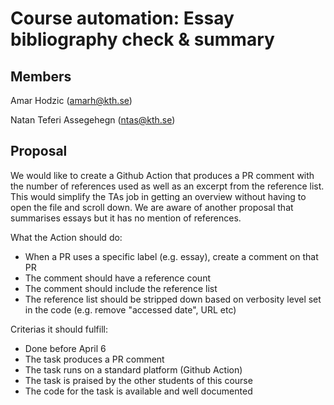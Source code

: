 # Course automation: Essay bibliography check & summary
## Members
Amar Hodzic (amarh@kth.se)

Natan Teferi Assegehegn (ntas@kth.se)
## Proposal
We would like to create a Github Action that produces a PR comment with the number of references used as well as an excerpt from the reference list. This would simplify the TAs job in getting an overview without having to open the file and scroll down.
We are aware of another proposal that summarises essays but it has no mention of references.

What the Action should do:
* When a PR uses a specific label (e.g. essay), create a comment on that PR
* The comment should have a reference count
* The comment should include the reference list
* The reference list should be stripped down based on verbosity level set in the code (e.g. remove "accessed date", URL etc)

Criterias it should fulfill:
* Done before April 6
* The task produces a PR comment
* The task runs on a standard platform (Github Action)
* The task is praised by the other students of this course
* The code for the task is available and well documented